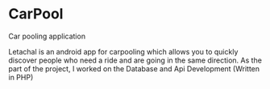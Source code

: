 # CarPool
Car pooling application

Letachal is an android app for carpooling which allows you to quickly discover people who need a ride and are going in the same direction.  As the part of the project, I worked on the  Database and Api Development (Written in PHP)
